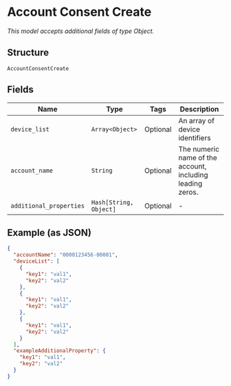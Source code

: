
# Account Consent Create

*This model accepts additional fields of type Object.*

## Structure

`AccountConsentCreate`

## Fields

| Name | Type | Tags | Description |
|  --- | --- | --- | --- |
| `device_list` | `Array<Object>` | Optional | An array of device identifiers |
| `account_name` | `String` | Optional | The numeric name of the account, including leading zeros. |
| `additional_properties` | `Hash[String, Object]` | Optional | - |

## Example (as JSON)

```json
{
  "accountName": "0000123456-00001",
  "deviceList": [
    {
      "key1": "val1",
      "key2": "val2"
    },
    {
      "key1": "val1",
      "key2": "val2"
    },
    {
      "key1": "val1",
      "key2": "val2"
    }
  ],
  "exampleAdditionalProperty": {
    "key1": "val1",
    "key2": "val2"
  }
}
```

